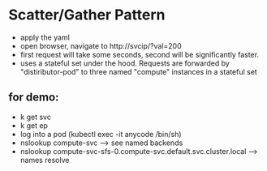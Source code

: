 # Scatter/Gather Pattern
* apply the yaml
* open browser, navigate to http://svcip/?val=200
* first request will take some seconds, second will be significantly faster. 
* uses a stateful set under the hood. Requests are forwarded by "distiributor-pod" to three named "compute" instances in a stateful set

## for demo:
* k get svc
* k get ep
* log into a pod (kubectl exec -it anycode /bin/sh)
* nslookup compute-svc --> see named backends
* nslookup compute-svc-sfs-0.compute-svc.default.svc.cluster.local --> names resolve